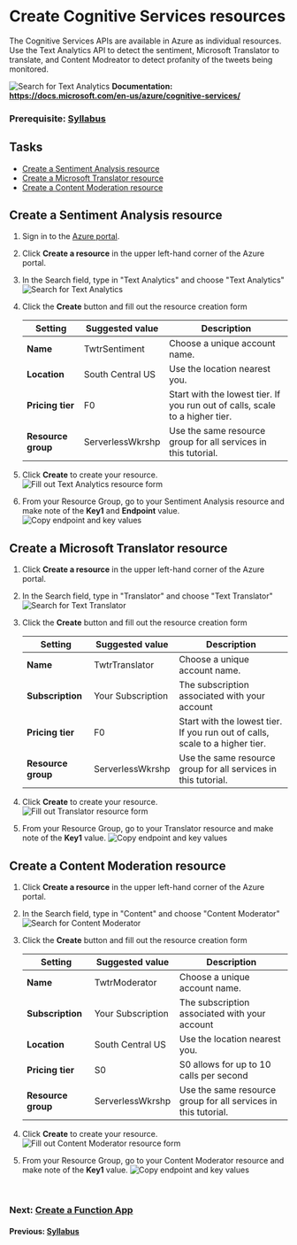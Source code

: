 # Create Cognitive Services resources

The Cognitive Services APIs are available in Azure as individual resources. Use the Text Analytics API to detect the sentiment, Microsoft Translator to translate, and Content Modreator to detect profanity of the tweets being monitored. 

![Search for Text Analytics](media/cognitive-services-banner.png)
**Documentation: https://docs.microsoft.com/en-us/azure/cognitive-services/**
### Prerequisite: [Syllabus](./readme.md)

## Tasks
- [Create a Sentiment Analysis resource](#Create-a-Sentiment-Analysis-resource)
- [Create a Microsoft Translator resource](#Create-a-Microsoft-Translator-resource)
- [Create a Content Moderation resource](#Create-a-Content-Moderation-resource)



## Create a Sentiment Analysis resource

1. Sign in to the [Azure portal](https://portal.azure.com/).
1. Click **Create a resource** in the upper left-hand corner of the Azure portal.
1. In the Search field, type in "Text Analytics" and choose "Text Analytics"  
![Search for Text Analytics](media/sentiment-1.png)
1. Click the **Create** button and fill out the resource creation form

    | Setting      |  Suggested value   | Description                                        |
    | --- | --- | --- |
    | **Name** | TwtrSentiment | Choose a unique account name. |
    | **Location** | South Central US | Use the location nearest you. |
    | **Pricing tier** | F0 | Start with the lowest tier. If you run out of calls, scale to a higher tier.|
    | **Resource group** | ServerlessWkrshp | Use the same resource group for all services in this tutorial.|
    
1. Click **Create** to create your resource.  
![Fill out Text Analytics resource form](media/sentiment-2.png)
1. From your Resource Group, go to your Sentiment Analysis resource and make note of the **Key1** and **Endpoint** value.
![Copy endpoint and key values](media/sentiment-3.png)

## Create a Microsoft Translator resource
1. Click **Create a resource** in the upper left-hand corner of the Azure portal.
1. In the Search field, type in "Translator" and choose "Text Translator"  
![Search for Text Translator](media/text-translator-1.png)
1. Click the **Create** button and fill out the resource creation form

    | Setting      |  Suggested value   | Description                                        |
    | --- | --- | --- |
    | **Name** | TwtrTranslator | Choose a unique account name. |
    | **Subscription** | Your Subscription | The subscription associated with your account |
    | **Pricing tier** | F0 | Start with the lowest tier. If you run out of calls, scale to a higher tier.|
    | **Resource group** | ServerlessWkrshp | Use the same resource group for all services in this tutorial.|
    
1. Click **Create** to create your resource.  
![Fill out Translator resource form](media/text-translator-2.png)
1. From your Resource Group, go to your Translator resource and make note of the **Key1** value.
![Copy endpoint and key values](media/text-translator-3.png)


## Create a Content Moderation resource
1. Click **Create a resource** in the upper left-hand corner of the Azure portal.
1. In the Search field, type in "Content" and choose "Content Moderator"  
![Search for Content Moderator](media/content-moderator-1.png)
1. Click the **Create** button and fill out the resource creation form

    | Setting      |  Suggested value   | Description                                        |
    | --- | --- | --- |
    | **Name** | TwtrModerator | Choose a unique account name. |
    | **Subscription** | Your Subscription | The subscription associated with your account |
    | **Location** | South Central US | Use the location nearest you. |
    | **Pricing tier** | S0 | S0 allows for up to 10 calls per second|
    | **Resource group** | ServerlessWkrshp | Use the same resource group for all services in this tutorial.|
    
1. Click **Create** to create your resource.  
![Fill out Content Moderator resource form](media/content-moderator-2.png)
1. From your Resource Group, go to your Content Moderator resource and make note of the **Key1** value.
![Copy endpoint and key values](media/content-moderator-3.png)  




<br>

### Next: [Create a Function App](./create-a-function-app.md) ###
#### Previous: [Syllabus](./readme.md) ####
